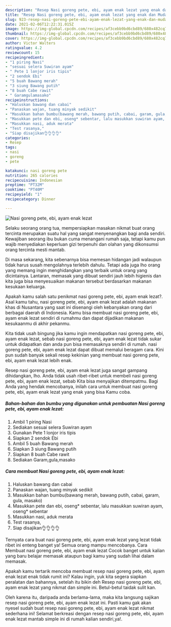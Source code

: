 ```yaml
---
description: "Resep Nasi goreng pete, ebi, ayam enak lezat yang enak dan Mudah Dibuat"
title: "Resep Nasi goreng pete, ebi, ayam enak lezat yang enak dan Mudah Dibuat"
slug: 923-resep-nasi-goreng-pete-ebi-ayam-enak-lezat-yang-enak-dan-mudah-dibuat
date: 2021-02-06T12:22:31.015Z
image: https://img-global.cpcdn.com/recipes/af3cebb9bd6cbd89/680x482cq70/nasi-goreng-pete-ebi-ayam-enak-lezat-foto-resep-utama.jpg
thumbnail: https://img-global.cpcdn.com/recipes/af3cebb9bd6cbd89/680x482cq70/nasi-goreng-pete-ebi-ayam-enak-lezat-foto-resep-utama.jpg
cover: https://img-global.cpcdn.com/recipes/af3cebb9bd6cbd89/680x482cq70/nasi-goreng-pete-ebi-ayam-enak-lezat-foto-resep-utama.jpg
author: Victor Walters
ratingvalue: 4.2
reviewcount: 15
recipeingredient:
- "1 piring Nasi"
- "sesuai selera Suwiran ayam"
- " Pete 1 lonjor iris tipis"
- "2 sendok Ebi"
- "5 buah Bawang merah"
- "3 siung Bawang putih"
- "8 buah Cabe rawit"
- " Garamgulamasako"
recipeinstructions:
- "Haluskan bawang dan cabai"
- "Panaskan wajan, tuang minyak sedikit"
- "Masukkan bahan bumbu(bawang merah, bawang putih, cabai, garam, gula, masako)"
- "Masukkan pete dan ebi, oseng* sebentar, lalu masukkan suwiran ayam, oseng* sebentar"
- "Masukkan nasi, aduk merata"
- "Test rasanya,"
- "Siap disajikan👌👌👌👌"
categories:
- Resep
tags:
- nasi
- goreng
- pete

katakunci: nasi goreng pete 
nutrition: 265 calories
recipecuisine: Indonesian
preptime: "PT32M"
cooktime: "PT40M"
recipeyield: "1"
recipecategory: Dinner

---
```



![Nasi goreng pete, ebi, ayam enak lezat](https://img-global.cpcdn.com/recipes/af3cebb9bd6cbd89/680x482cq70/nasi-goreng-pete-ebi-ayam-enak-lezat-foto-resep-utama.jpg)

Selaku seorang orang tua, mempersiapkan masakan nikmat buat orang tercinta merupakan suatu hal yang sangat menyenangkan bagi anda sendiri. Kewajiban seorang ibu bukan cuma menangani rumah saja, tetapi kamu pun wajib menyediakan keperluan gizi terpenuhi dan olahan yang dikonsumsi orang tercinta mesti mantab.

Di masa  sekarang, kita sebenarnya bisa memesan hidangan jadi walaupun tidak harus susah mengolahnya terlebih dahulu. Tetapi ada juga lho orang yang memang ingin menghidangkan yang terbaik untuk orang yang dicintainya. Lantaran, memasak yang dibuat sendiri jauh lebih higienis dan kita juga bisa menyesuaikan makanan tersebut berdasarkan makanan kesukaan keluarga. 



Apakah kamu salah satu penikmat nasi goreng pete, ebi, ayam enak lezat?. Asal kamu tahu, nasi goreng pete, ebi, ayam enak lezat adalah makanan khas di Nusantara yang saat ini disenangi oleh kebanyakan orang dari berbagai daerah di Indonesia. Kamu bisa membuat nasi goreng pete, ebi, ayam enak lezat sendiri di rumahmu dan dapat dijadikan makanan kesukaanmu di akhir pekanmu.

Kita tidak usah bingung jika kamu ingin mendapatkan nasi goreng pete, ebi, ayam enak lezat, sebab nasi goreng pete, ebi, ayam enak lezat tidak sukar untuk didapatkan dan anda pun bisa memasaknya sendiri di rumah. nasi goreng pete, ebi, ayam enak lezat dapat dibuat memalui beragam cara. Kini pun sudah banyak sekali resep kekinian yang membuat nasi goreng pete, ebi, ayam enak lezat lebih enak.

Resep nasi goreng pete, ebi, ayam enak lezat juga sangat gampang dihidangkan, lho. Anda tidak usah ribet-ribet untuk membeli nasi goreng pete, ebi, ayam enak lezat, sebab Kita bisa menyajikan ditempatmu. Bagi Anda yang hendak mencobanya, inilah cara untuk membuat nasi goreng pete, ebi, ayam enak lezat yang enak yang bisa Kamu coba.

<!--inarticleads1-->

##### Bahan-bahan dan bumbu yang digunakan untuk pembuatan Nasi goreng pete, ebi, ayam enak lezat:

1. Ambil 1 piring Nasi
1. Sediakan sesuai selera Suwiran ayam
1. Gunakan  Pete 1 lonjor iris tipis
1. Siapkan 2 sendok Ebi
1. Ambil 5 buah Bawang merah
1. Siapkan 3 siung Bawang putih
1. Siapkan 8 buah Cabe rawit
1. Sediakan  Garam,gula,masako




<!--inarticleads2-->

##### Cara membuat Nasi goreng pete, ebi, ayam enak lezat:

1. Haluskan bawang dan cabai
1. Panaskan wajan, tuang minyak sedikit
1. Masukkan bahan bumbu(bawang merah, bawang putih, cabai, garam, gula, masako)
1. Masukkan pete dan ebi, oseng* sebentar, lalu masukkan suwiran ayam, oseng* sebentar
1. Masukkan nasi, aduk merata
1. Test rasanya,
1. Siap disajikan👌👌👌👌




Ternyata cara buat nasi goreng pete, ebi, ayam enak lezat yang lezat tidak ribet ini enteng banget ya! Semua orang mampu mencobanya. Cara Membuat nasi goreng pete, ebi, ayam enak lezat Cocok banget untuk kalian yang baru belajar memasak ataupun bagi kamu yang sudah lihai dalam memasak.

Apakah kamu tertarik mencoba membuat resep nasi goreng pete, ebi, ayam enak lezat enak tidak rumit ini? Kalau ingin, yuk kita segera siapkan peralatan dan bahannya, setelah itu bikin deh Resep nasi goreng pete, ebi, ayam enak lezat yang nikmat dan simple ini. Betul-betul taidak sulit kan. 

Oleh karena itu, daripada anda berlama-lama, maka kita langsung sajikan resep nasi goreng pete, ebi, ayam enak lezat ini. Pasti kamu gak akan nyesel sudah buat resep nasi goreng pete, ebi, ayam enak lezat nikmat sederhana ini! Selamat berkreasi dengan resep nasi goreng pete, ebi, ayam enak lezat mantab simple ini di rumah kalian sendiri,ya!.

